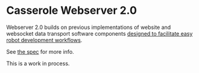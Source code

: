 # Casserole Webserver 2.0

Webserver 2.0 builds on previous implementations of website and websocket data transport software components [designed to facilitate easy robot development workflows](https://trickingrockstothink.com/blog_posts/2020/05/05/data_acq.html).

See [the spec](spec.md) for more info.

This is a work in process.
